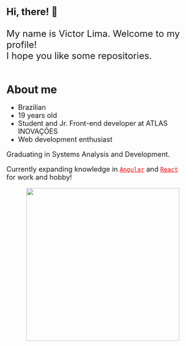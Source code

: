 <div style="margin-right: 2rem;">
      <h1 align="start" style="margin-top: 1.75rem; font-size: 25px; font-weight: bolder;">
            Hi, there! 👋
      </h1>
      <div style="margin-top: 2em;">
            <p align="start" style="font-size: 1.5rem; inline-block">
                  My name is Victor Lima. Welcome to my profile!<br>I hope you like some repositories.
            </p>
      </div>
      <br>
      <div>
            <h1 align="start" style="margin-top: 1rem; font-weight: bolder;">
                  About me
            </h1>
            <ul style="font-size: 18px;">
                  <li>Brazilian</li>
                  <li>19 years old</li>
                  <li>Student and Jr. Front-end developer at ATLAS INOVAÇÕES</li>
                  <li>Web development enthusiast</li>
            </ul>
            <p align="start" style="font-size: 18px">
                  Graduating in Systems Analysis and Development.
            </p>
            <p align="start" style="font-size: 18px">
                  Currently expanding knowledge in <code><a href="https://angular.io/" style="color: red;">Angular</a></code> and <code><a href="https://nextjs.org/" style="color: red;">React</a></code> for work and hobby!
            </p>
      </div>
</div>
<div>
      <p align="center">
            <img width="400px" align="center" src="https://github-readme-stats.vercel.app/api/top-langs/?username=vctrlima&layout=compact&theme=dark" />
      </p>
</div>
